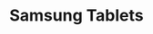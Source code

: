 ---
title: Samsung Tablets
description: Samsung ist ein südkoreanischer Hersteller von Smartphones, Tablets, Computern und anderer Elektronik. Das Unternehmen wurde 1938 von Lee Byung-chul gegründet.
name: Samsung
---